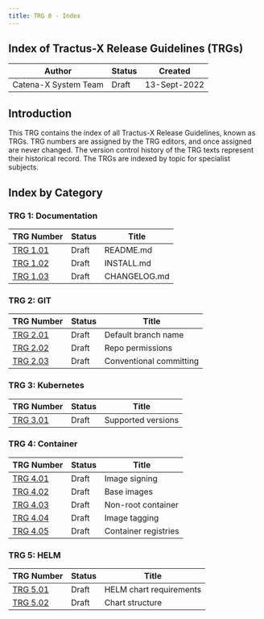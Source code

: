 ```yaml
---
title: TRG 0 - Index
---
```


## Index of Tractus-X Release Guidelines (TRGs)

| Author               | Status | Created      |
|----------------------|--------|--------------|
| Catena-X System Team | Draft  | 13-Sept-2022 |

## Introduction

This TRG contains the index of all Tractus-X Release Guidelines, known as TRGs. TRG numbers are assigned by the TRG
editors, and once assigned are never changed. The version control history of the TRG texts represent their historical
record. The TRGs are indexed by topic for specialist subjects.

## Index by Category

### TRG 1: Documentation

| TRG Number                   | Status | Title        |
|------------------------------|--------|--------------|
| [TRG 1.01](trg-1/trg-1-1.md) | Draft  | README.md    |
| [TRG 1.02](trg-1/trg-1-2.md) | Draft  | INSTALL.md   |
| [TRG 1.03](trg-1/trg-1-3.md) | Draft  | CHANGELOG.md |

### TRG 2: GIT

| TRG Number                   | Status | Title                   |
|------------------------------|--------|-------------------------|
| [TRG 2.01](trg-2/trg-2-1.md) | Draft  | Default branch name     |
| [TRG 2.02](trg-2/trg-2-2.md) | Draft  | Repo permissions        |
| [TRG 2.03](trg-2/trg-2-3.md) | Draft  | Conventional committing |

### TRG 3: Kubernetes

| TRG Number                  | Status | Title              |
|-----------------------------|--------|--------------------|
| [TRG 3.01](trg-3/trg-3-1)   | Draft  | Supported versions |

### TRG 4: Container

| TRG Number                | Status | Title                |
|---------------------------|--------|----------------------|
| [TRG 4.01](trg-4/trg-4-1) | Draft  | Image signing        |
| [TRG 4.02](trg-4/trg-4-2) | Draft  | Base images          |
| [TRG 4.03](trg-4/trg-4-3) | Draft  | Non-root container   |
| [TRG 4.04](trg-4/trg-4-4) | Draft  | Image tagging        |
| [TRG 4.05](trg-4/trg-4-5) | Draft  | Container registries |

### TRG 5: HELM

| TRG Number                | Status | Title                   |
|---------------------------|--------|-------------------------|
| [TRG 5.01](trg-5/trg-5-1) | Draft  | HELM chart requirements |
| [TRG 5.02](trg-5/trg-5-2) | Draft  | Chart structure         |

